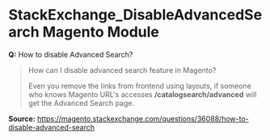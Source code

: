 StackExchange_DisableAdvancedSearch Magento Module
===

**Q:** How to disable Advanced Search?

> How can I disable advanced search feature in Magento?
>  
>  Even you remove the links from frontend using layouts, if someone who knows Magento URL's accesses **/catalogsearch/advanced** will get the Advanced Search page.

**Source:** https://magento.stackexchange.com/questions/36088/how-to-disable-advanced-search